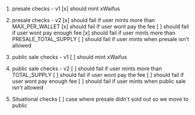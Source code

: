 1) presale checks - v1
   [x] should mint xWaifus

2) presale checks - v2
   [x] should fail if user mints more than MAX_PER_WALLET
   [x] should fail if user wont pay the fee
   [ ] should fail if user wont pay enough fee
   [x] should fail if user mints more than PRESALE_TOTAL_SUPPLY
   [ ] should fail if user mints when presale isn't allowed

3) public sale checks - v1
   [ ] should mint xWaifus

4) public sale checks - v2
   [ ] should fail if user mints more than TOTAL_SUPPLY
   [ ] should fail if user wont pay the fee
   [ ] should fail if user wont pay enough fee
   [ ] should fail if user mints when public sale isn't allowed

5) Situational checks 
   [ ] case where presale didn't sold out so we move to public
   
